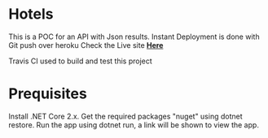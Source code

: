 # Hotels

This is a POC for an API with Json results.
Instant Deployment is done with Git push over heroku
Check the Live site <a href="http://hotels-arabia.herokuapp.com" rel="nofollow" target="_blank"><b>Here</b></a>
<p>Travis CI used to build and test this project</p>

# Prequisites 

Install .NET Core 2.x.
Get the required packages "nuget" using dotnet restore.
Run the app using dotnet run, a link will be shown to view the app.

